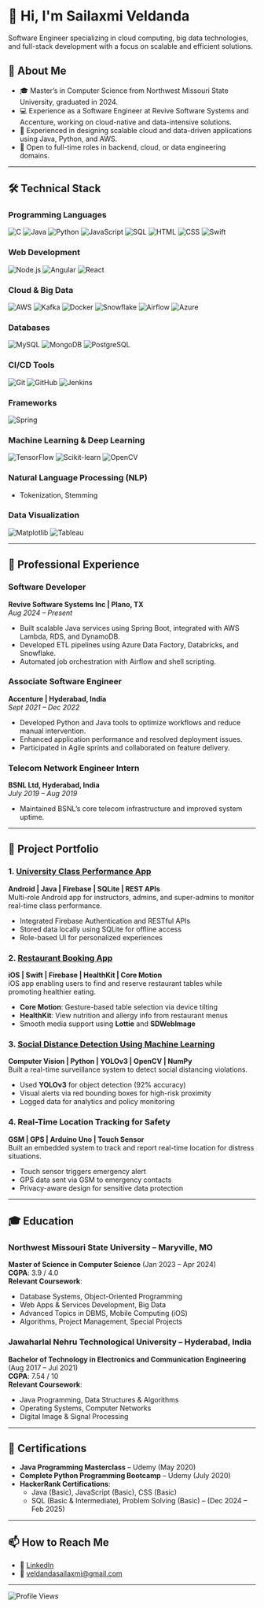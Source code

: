 # 👋 Hi, I'm Sailaxmi Veldanda

Software Engineer specializing in cloud computing, big data technologies, and full-stack development with a focus on scalable and efficient solutions.

## 🚀 About Me  
- 🎓 Master’s in Computer Science from Northwest Missouri State University, graduated in 2024.  
- 💻 Experience as a Software Engineer at Revive Software Systems and Accenture, working on cloud-native and data-intensive solutions.  
- 🌟 Experienced in designing scalable cloud and data-driven applications using Java, Python, and AWS.  
- 👀 Open to full-time roles in backend, cloud, or data engineering domains.

---

## 🛠️ Technical Stack  

### Programming Languages  
![C](https://img.shields.io/badge/C-%2300599C.svg?style=flat&logo=c&logoColor=white) 
![Java](https://img.shields.io/badge/Java-%23ED8B00.svg?style=flat&logo=java&logoColor=white) 
![Python](https://img.shields.io/badge/Python-%233776AB.svg?style=flat&logo=python&logoColor=white) 
![JavaScript](https://img.shields.io/badge/JavaScript-%23F7DF1E.svg?style=flat&logo=javascript&logoColor=black) 
![SQL](https://img.shields.io/badge/SQL-%2307405e.svg?style=flat&logo=sqlite&logoColor=white) 
![HTML](https://img.shields.io/badge/HTML5-%23E34F26.svg?style=flat&logo=html5&logoColor=white) 
![CSS](https://img.shields.io/badge/CSS3-%231572B6.svg?style=flat&logo=css3&logoColor=white) 
![Swift](https://img.shields.io/badge/Swift-%23FA7343.svg?style=flat&logo=swift&logoColor=white)

### Web Development  
![Node.js](https://img.shields.io/badge/Node.js-%23339933.svg?style=flat&logo=node.js&logoColor=white) 
![Angular](https://img.shields.io/badge/Angular-%23DD0031.svg?style=flat&logo=angular&logoColor=white) 
![React](https://img.shields.io/badge/React-%2361DAFB.svg?style=flat&logo=react&logoColor=black)

### Cloud & Big Data  
![AWS](https://img.shields.io/badge/AWS-%23FF9900.svg?style=flat&logo=amazon-aws&logoColor=white) 
![Kafka](https://img.shields.io/badge/Apache%20Kafka-%23023138.svg?style=flat&logo=apache-kafka&logoColor=white) 
![Docker](https://img.shields.io/badge/Docker-%230db7ed.svg?style=flat&logo=docker&logoColor=white) 
![Snowflake](https://img.shields.io/badge/Snowflake-%2300B5E2.svg?style=flat&logo=snowflake&logoColor=white) 
![Airflow](https://img.shields.io/badge/Apache%20Airflow-%23017CEE.svg?style=flat&logo=apache-airflow&logoColor=white) 
![Azure](https://img.shields.io/badge/Azure%20Data%20Factory-%230072C6.svg?style=flat&logo=microsoft-azure&logoColor=white)

### Databases  
![MySQL](https://img.shields.io/badge/MySQL-%2300f.svg?style=flat&logo=mysql&logoColor=white) 
![MongoDB](https://img.shields.io/badge/MongoDB-%2347A248.svg?style=flat&logo=mongodb&logoColor=white) 
![PostgreSQL](https://img.shields.io/badge/PostgreSQL-%23336791.svg?style=flat&logo=postgresql&logoColor=white)

### CI/CD Tools  
![Git](https://img.shields.io/badge/Git-%23F05033.svg?style=flat&logo=git&logoColor=white) 
![GitHub](https://img.shields.io/badge/GitHub-%23181717.svg?style=flat&logo=github&logoColor=white) 
![Jenkins](https://img.shields.io/badge/Jenkins-%23D24939.svg?style=flat&logo=jenkins&logoColor=white)

### Frameworks  
![Spring](https://img.shields.io/badge/Spring-%236DB33F.svg?style=flat&logo=spring&logoColor=white)

### Machine Learning & Deep Learning  
![TensorFlow](https://img.shields.io/badge/TensorFlow-%23FF6F00.svg?style=flat&logo=tensorflow&logoColor=white) 
![Scikit-learn](https://img.shields.io/badge/Scikit--learn-%23F7931E.svg?style=flat&logo=scikit-learn&logoColor=white) 
![OpenCV](https://img.shields.io/badge/OpenCV-%23white.svg?style=flat&logo=opencv&logoColor=black)

### Natural Language Processing (NLP)  
- Tokenization, Stemming  

### Data Visualization  
![Matplotlib](https://img.shields.io/badge/Matplotlib-%23ffffff.svg?style=flat&logo=python&logoColor=blue) 
![Tableau](https://img.shields.io/badge/Tableau-%23E97627.svg?style=flat&logo=tableau&logoColor=white)

---

## 💼 Professional Experience

### **Software Developer**  
**Revive Software Systems Inc | Plano, TX**  
_Aug 2024 – Present_  
- Built scalable Java services using Spring Boot, integrated with AWS Lambda, RDS, and DynamoDB.  
- Developed ETL pipelines using Azure Data Factory, Databricks, and Snowflake.  
- Automated job orchestration with Airflow and shell scripting.

### **Associate Software Engineer**  
**Accenture | Hyderabad, India**  
_Sept 2021 – Dec 2022_  
- Developed Python and Java tools to optimize workflows and reduce manual intervention.  
- Enhanced application performance and resolved deployment issues.  
- Participated in Agile sprints and collaborated on feature delivery.


### **Telecom Network Engineer Intern**  
**BSNL Ltd, Hyderabad, India**  
_July 2019 – Aug 2019_  
- Maintained BSNL’s core telecom infrastructure and improved system uptime.

---

## 📂 Project Portfolio  

### 1. [University Class Performance App](https://github.com/Sailaxmiveldanda/classtrackr.git)  
**Android | Java | Firebase | SQLite | REST APIs**  
Multi-role Android app for instructors, admins, and super-admins to monitor real-time class performance.  
- Integrated Firebase Authentication and RESTful APIs  
- Stored data locally using SQLite for offline access  
- Role-based UI for personalized experiences 

### 2. [Restaurant Booking App](https://github.com/Sailaxmiveldanda/IOSProject_Team02.git)  
**iOS | Swift | Firebase | HealthKit | Core Motion**  
iOS app enabling users to find and reserve restaurant tables while promoting healthier eating.  
- **Core Motion**: Gesture-based table selection via device tilting  
- **HealthKit**: View nutrition and allergy info from restaurant menus  
- Smooth media support using **Lottie** and **SDWebImage**  

### 3. [Social Distance Detection Using Machine Learning](https://github.com/Sailaxmiveldanda/Social_Distance_Project.git)  
**Computer Vision | Python | YOLOv3 | OpenCV | NumPy**  
Built a real-time surveillance system to detect social distancing violations.  
- Used **YOLOv3** for object detection (92% accuracy)  
- Visual alerts via red bounding boxes for high-risk proximity  
- Logged data for analytics and policy monitoring  

### 4. Real-Time Location Tracking for Safety  
**GSM | GPS | Arduino Uno | Touch Sensor**  
Built an embedded system to track and report real-time location for distress situations.  
- Touch sensor triggers emergency alert  
- GPS data sent via GSM to emergency contacts  
- Privacy-aware design for sensitive data protection 

---

## 🎓 Education  

### **Northwest Missouri State University** – Maryville, MO  
**Master of Science in Computer Science** (Jan 2023 – Apr 2024)  
**CGPA**: 3.9 / 4.0  
**Relevant Coursework**:  
- Database Systems, Object-Oriented Programming  
- Web Apps & Services Development, Big Data  
- Advanced Topics in DBMS, Mobile Computing (iOS)  
- Algorithms, Project Management, Special Projects

### **Jawaharlal Nehru Technological University** – Hyderabad, India  
**Bachelor of Technology in Electronics and Communication Engineering** (Aug 2017 – Jul 2021)  
**CGPA**: 7.54 / 10  
**Relevant Coursework**:  
- Java Programming, Data Structures & Algorithms  
- Operating Systems, Computer Networks  
- Digital Image & Signal Processing

---

## 📜 Certifications  
- **Java Programming Masterclass** – Udemy (May 2020)  
- **Complete Python Programming Bootcamp** – Udemy (July 2020)  
- **HackerRank Certifications**:  
  - Java (Basic), JavaScript (Basic), CSS (Basic)  
  - SQL (Basic & Intermediate), Problem Solving (Basic) – (Dec 2024 – Feb 2025)

---

## 📫 How to Reach Me  
- 💼 [LinkedIn](https://www.linkedin.com/in/slaxmiv/)  
- 📧 veldandasailaxmi@gmail.com  

---

![Profile Views](https://komarev.com/ghpvc/?username=Sailaxmiveldanda)
